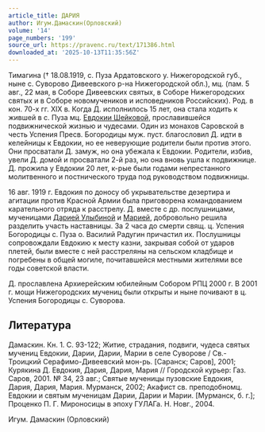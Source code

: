 ```yaml
---
article_title: ДАРИЯ
author: Игум.Дамаскин(Орловский)
volume: '14'
page_numbers: '199'
source_url: https://pravenc.ru/text/171386.html
downloaded_at: '2025-10-13T11:35:56Z'
---
```


Тимагина († 18.08.1919, с. Пуза Ардатовского у. Нижегородской губ., ныне с. Суворово Дивеевского р-на Нижегородской обл.), мц. (пам. 5 авг., 22 мая, в Соборе Дивеевских святых, в Соборе Нижегородских святых и в Соборе новомучеников и исповедников Российских). Род. в кон. 70-х гг. XIX в. Когда Д. исполнилось 15 лет, она стала ходить к жившей в с. Пуза мц. [Евдокии Шейковой](<https://pravenc.ru/text/Евдокии Шейковой.html>), прославившейся подвижнической жизнью и чудесами. Один из монахов Саровской в честь Успения Пресв. Богородицы муж. пуст. благословил Д. идти в келейницы к Евдокии, но ее неверующие родители были против этого. Они просватали Д. замуж, но она убежала к Евдокии. Родители, избив, увели Д. домой и просватали 2-й раз, но она вновь ушла к подвижнице. Д. прожила у Евдокии 20 лет, к-рые были годами непрестанного молитвенного и постнического труда под руководством подвижницы.

16 авг. 1919 г. Евдокия по доносу об укрывательстве дезертира и агитации против Красной Армии была приговорена командованием карательного отряда к расстрелу. Д. вместе с др. послушницами, мученицами [Дарией Улыбиной](<https://pravenc.ru/text/Дарией Улыбиной.html>) и [Марией](https://pravenc.ru/text/Марией.html), добровольно решила разделить участь наставницы. За 2 часа до смерти свящ. ц. Успения Богородицы с. Пуза о. Василий Радугин причастил их. Послушницы сопровождали Евдокию к месту казни, закрывая собой от ударов плетей, были вместе с ней расстреляны на сельском кладбище и погребены в общей могиле, почитавшейся местными жителями все годы советской власти.

Д. прославлена Архиерейским юбилейным Собором РПЦ 2000 г. В 2001 г. мощи Нижегородских мучениц были открыты и ныне почивают в ц. Успения Богородицы с. Суворова.

## Литература

Дамаскин. Кн. 1. С. 93-122; Житие, страдания, подвиги, чудеса святых мучениц Евдокии, Дарии, Дарии, Марии в селе Суворове / Св.-Троицкий Серафимо-Дивеевский мон-рь. [Саранск; Саров], 2001; Курякина Д. Евдокия, Дария, Дария, Мария // Городской курьер: Газ. Саров, 2001. № 34, 23 авг.; Святые мученицы пузовские Евдокия, Дария, Дария, Мария. Мурманск, 2002; Акафист св. преподобномц. Евдокии и святым мученицам Дарии, Дарии и Марии. [Мурманск, б. г.]; Проценко П. Г. Мироносицы в эпоху ГУЛАГа. Н. Новг., 2004.

Игум.  Дамаскин   (Орловский)
